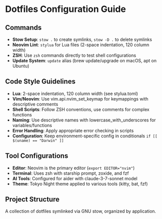 # Dotfiles Configuration Guide

## Commands
- **Stow Setup**: `stow .` to create symlinks, `stow -D .` to delete symlinks
- **Neovim Lint**: `stylua` for Lua files (2-space indentation, 120 column width)
- **ZSH**: Use `zsh` commands directly to test shell configurations
- **Update System**: `update` alias (brew update/upgrade on macOS, apt on Ubuntu)

## Code Style Guidelines
- **Lua**: 2-space indentation, 120 column width (see stylua.toml)
- **Vim/Neovim**: Use vim.api.nvim_set_keymap for keymappings with descriptive comments
- **Shell Scripts**: Follow ZSH conventions, use comments for complex functions
- **Naming**: Use descriptive names with lowercase_with_underscores for variables/functions
- **Error Handling**: Apply appropriate error checking in scripts
- **Configuration**: Keep environment-specific config in conditionals `if [[ $(uname) == "Darwin" ]]`

## Tool Configurations
- **Editor**: Neovim is the primary editor (`export EDITOR="nvim"`)
- **Terminal**: Uses zsh with starship prompt, zoxide, and fzf
- **AI Tools**: Configured for aider with claude-3-7-sonnet model
- **Theme**: Tokyo Night theme applied to various tools (kitty, bat, fzf)

## Project Structure
A collection of dotfiles symlinked via GNU stow, organized by application.